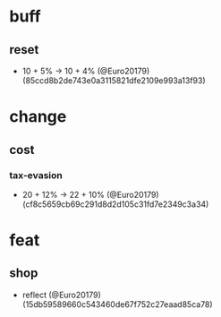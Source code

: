# buff

## reset

* 10 + 5% -> 10 + 4% (@Euro20179) (85ccd8b2de743e0a3115821dfe2109e993a13f93)


# change

## cost

### tax-evasion

* 20 + 12% -> 22 + 10% (@Euro20179) (cf8c5659cb69c291d8d2d105c31fd7e2349c3a34)


# feat

## shop

* reflect (@Euro20179) (15db59589660c543460de67f752c27eaad85ca78)


